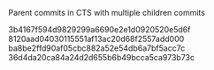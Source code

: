 Parent commits in CTS with multiple children commits

3b4167f594d9829299a6690e2e1d0920520e5d6f
8120aad04030115551af13ac20d68f2557add000
ba8be2ffd90af05cbc882a52e54db6a7bf5acc7c
36d4da20ca84a24d2d655b6b49bcca5ca973b73c